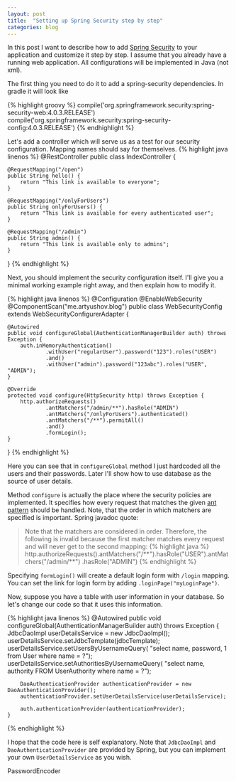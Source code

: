 ```yaml
---
layout: post
title:  "Setting up Spring Security step by step"
categories: blog
---
```


In this post I want to describe how to add <a class="underline" href="http://projects.spring.io/spring-security/">Spring Security</a>
to your application and customize it step by step. I assume that you already have a running web application.
All configurations will be implemented in Java (not xml).

The first thing you need to do it to add a spring-security dependencies. In gradle it will look like

{% highlight groovy %}
compile('org.springframework.security:spring-security-web:4.0.3.RELEASE')
compile('org.springframework.security:spring-security-config:4.0.3.RELEASE')
{% endhighlight %}

Let's add a controller which will serve us as a test for our security configuration. Mapping names should say for themselves.
{% highlight java linenos %}
@RestController
public class IndexController {

    @RequestMapping("/open")
    public String hello() {
        return "This link is available to everyone";
    }

    @RequestMapping("/onlyForUsers")
    public String onlyForUsers() {
        return "This link is available for every authenticated user";
    }

    @RequestMapping("/admin")
    public String admin() {
        return "This link is available only to admins";
    }
}
{% endhighlight %}

Next, you should implement the security configuration itself. I'll give you a minimal working example right away,
and then explain how to modify it.

{% highlight java linenos %}
@Configuration
@EnableWebSecurity
@ComponentScan("me.artyushov.blog")
public class WebSecurityConfig extends WebSecurityConfigurerAdapter {

    @Autowired
    public void configureGlobal(AuthenticationManagerBuilder auth) throws Exception {
        auth.inMemoryAuthentication()
                .withUser("regularUser").password("123").roles("USER")
                .and()
                .withUser("admin").password("123abc").roles("USER", "ADMIN");
    }

    @Override
    protected void configure(HttpSecurity http) throws Exception {
        http.authorizeRequests()
                .antMatchers("/admin/**").hasRole("ADMIN")
                .antMatchers("/onlyForUsers").authenticated()
                .antMatchers("/**").permitAll()
                .and()
                .formLogin();
    }
}
{% endhighlight %}

Here you can see that in <code>configureGlobal</code> method I just hardcoded all the users and their passwords. Later
I'll show how to use database as the source of user details.

Method <code>configure</code> is actually the place where the security policies are implemented. It specifies how every
request that matches the given <a class="underline" href="http://ant.apache.org/manual/dirtasks.html#patterns">ant pattern</a>
should be handled. Note, that the order in which matchers are specified is important. Spring javadoc quote:
<blockquote>
Note that the matchers are considered in order. Therefore, the following is invalid because the first matcher matches
every request and will never get to the second mapping:
{% highlight java %}
http.authorizeRequests().antMatchers("/**").hasRole("USER").antMatchers("/admin/**")
        .hasRole("ADMIN")
{% endhighlight %}
</blockquote>

Specifying <code>formLogin()</code> will create a default login form with <code>/login</code> mapping. You can set the
link for login form by adding <code>.loginPage("myLoginPage")</code>.

Now, suppose you have a table with user information in your database. So let's change our code so that it uses this
information.

{% highlight java linenos %}
    @Autowired
    public void configureGlobal(AuthenticationManagerBuilder auth) throws Exception {
        JdbcDaoImpl userDetailsService = new JdbcDaoImpl();
        userDetailsService.setJdbcTemplate(jdbcTemplate);
        userDetailsService.setUsersByUsernameQuery(
                "select name, password, 1 from User where name = ?");
        userDetailsService.setAuthoritiesByUsernameQuery(
                "select name, authority FROM UserAuthority where name = ?");

        DaoAuthenticationProvider authenticationProvider = new DaoAuthenticationProvider();
        authenticationProvider.setUserDetailsService(userDetailsService);

        auth.authenticationProvider(authenticationProvider);
    }
{% endhighlight %}

I hope that the code here is self explanatory. Note that <code>JdbcDaoImpl</code> and <code>DaoAuthenticationProvider</code>
are provided by Spring, but you can implement your own <code>UserDetailsService</code> as you wish.

PasswordEncoder